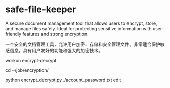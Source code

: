 # safe-file-keeper

A secure document management tool that allows users to encrypt, store, and manage files safely. Ideal for protecting sensitive information with user-friendly features and strong encryption.

一个安全的文档管理工具，允许用户加密、存储和安全管理文件。非常适合保护敏感信息，具有用户友好的功能和强大的加密技术。


workon encrypt-decrypt

cd ~/job/encryption/

python encrypt_decrypt.py ./account_password.txt edit